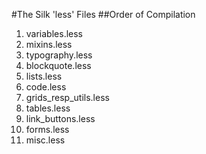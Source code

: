 #The Silk 'less' Files
##Order of Compilation
 1. variables.less
 2. mixins.less
 3. typography.less
 4. blockquote.less
 5. lists.less
 6. code.less
 7. grids_resp_utils.less
 8. tables.less
 9. link_buttons.less
 10. forms.less
 11. misc.less